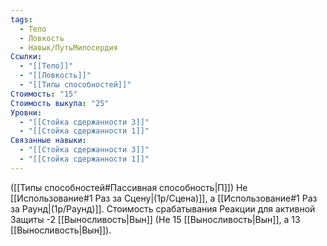 ```yaml
---
tags:
  - Тело
  - Ловкость
  - Навык/ПутьМилосердия
Ссылки:
  - "[[Тело]]"
  - "[[Ловкость]]"
  - "[[Типы способностей]]"
Стоимость: "15"
Стоимость выкупа: "25"
Уровни:
  - "[[Стойка сдержанности 3]]"
  - "[[Стойка сдержанности 1]]"
Связанные навыки:
  - "[[Стойка сдержанности 3]]"
  - "[[Стойка сдержанности 1]]"
---
```

([[Типы способностей#Пассивная способность|П]]) Не [[Использование#1 Раз за Сцену|(1р/Сцена)]], а [[Использование#1 Раз за Раунд|(1р/Раунд)]].
Стоимость срабатывания Реакции для активной Защиты -2 [[Выносливость|Вын]] (Не 15 [[Выносливость|Вын]], а 13 [[Выносливость|Вын]]).
